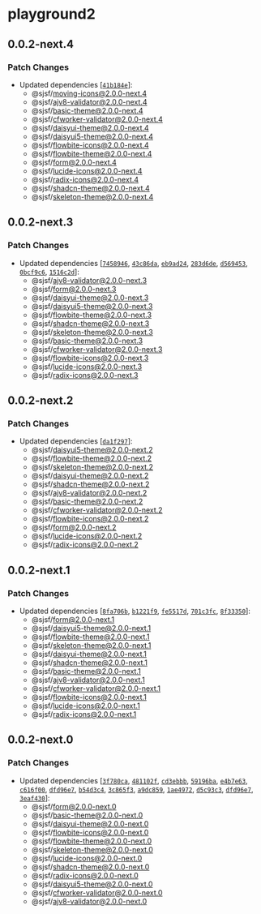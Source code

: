 # playground2

## 0.0.2-next.4

### Patch Changes

- Updated dependencies [[`41b184e`](https://github.com/x0k/svelte-jsonschema-form/commit/41b184e3a3836a2315f94d1327d8bd97318ceef4)]:
  - @sjsf/moving-icons@2.0.0-next.4
  - @sjsf/ajv8-validator@2.0.0-next.4
  - @sjsf/basic-theme@2.0.0-next.4
  - @sjsf/cfworker-validator@2.0.0-next.4
  - @sjsf/daisyui-theme@2.0.0-next.4
  - @sjsf/daisyui5-theme@2.0.0-next.4
  - @sjsf/flowbite-icons@2.0.0-next.4
  - @sjsf/flowbite-theme@2.0.0-next.4
  - @sjsf/form@2.0.0-next.4
  - @sjsf/lucide-icons@2.0.0-next.4
  - @sjsf/radix-icons@2.0.0-next.4
  - @sjsf/shadcn-theme@2.0.0-next.4
  - @sjsf/skeleton-theme@2.0.0-next.4

## 0.0.2-next.3

### Patch Changes

- Updated dependencies [[`7458946`](https://github.com/x0k/svelte-jsonschema-form/commit/745894612d726cd5ceb74640a19620361967aab3), [`43c86da`](https://github.com/x0k/svelte-jsonschema-form/commit/43c86da731ee53fbad8da451dcc4c534de39e881), [`eb9ad24`](https://github.com/x0k/svelte-jsonschema-form/commit/eb9ad249cec7ff3eb678203948b7e430771af958), [`283d6de`](https://github.com/x0k/svelte-jsonschema-form/commit/283d6de26b63bbf65ec5d2c2e3c73e42ac43b898), [`d569453`](https://github.com/x0k/svelte-jsonschema-form/commit/d569453b17f4187291dfb319b132dc00de7bf35a), [`0bcf9c6`](https://github.com/x0k/svelte-jsonschema-form/commit/0bcf9c674d9817f4665ef737284ac6e5514055f7), [`1516c2d`](https://github.com/x0k/svelte-jsonschema-form/commit/1516c2dde9256c87118db659d7dd904b370d65ec)]:
  - @sjsf/ajv8-validator@2.0.0-next.3
  - @sjsf/form@2.0.0-next.3
  - @sjsf/daisyui-theme@2.0.0-next.3
  - @sjsf/daisyui5-theme@2.0.0-next.3
  - @sjsf/flowbite-theme@2.0.0-next.3
  - @sjsf/shadcn-theme@2.0.0-next.3
  - @sjsf/skeleton-theme@2.0.0-next.3
  - @sjsf/basic-theme@2.0.0-next.3
  - @sjsf/cfworker-validator@2.0.0-next.3
  - @sjsf/flowbite-icons@2.0.0-next.3
  - @sjsf/lucide-icons@2.0.0-next.3
  - @sjsf/radix-icons@2.0.0-next.3

## 0.0.2-next.2

### Patch Changes

- Updated dependencies [[`da1f297`](https://github.com/x0k/svelte-jsonschema-form/commit/da1f297836a36b10abe499cfaf536b2a288a4edf)]:
  - @sjsf/daisyui5-theme@2.0.0-next.2
  - @sjsf/flowbite-theme@2.0.0-next.2
  - @sjsf/skeleton-theme@2.0.0-next.2
  - @sjsf/daisyui-theme@2.0.0-next.2
  - @sjsf/shadcn-theme@2.0.0-next.2
  - @sjsf/ajv8-validator@2.0.0-next.2
  - @sjsf/basic-theme@2.0.0-next.2
  - @sjsf/cfworker-validator@2.0.0-next.2
  - @sjsf/flowbite-icons@2.0.0-next.2
  - @sjsf/form@2.0.0-next.2
  - @sjsf/lucide-icons@2.0.0-next.2
  - @sjsf/radix-icons@2.0.0-next.2

## 0.0.2-next.1

### Patch Changes

- Updated dependencies [[`8fa706b`](https://github.com/x0k/svelte-jsonschema-form/commit/8fa706b7e69ec3cba54e689a536b1038ff8e5c83), [`b1221f9`](https://github.com/x0k/svelte-jsonschema-form/commit/b1221f9536dec48a26f8d93d4ded8cebe21faf5d), [`fe5517d`](https://github.com/x0k/svelte-jsonschema-form/commit/fe5517d3f62815887c0831f77dba9a9f65754794), [`701c3fc`](https://github.com/x0k/svelte-jsonschema-form/commit/701c3fc1e01e38c4c7168bdf0f0ab9b17be8cb50), [`8f33350`](https://github.com/x0k/svelte-jsonschema-form/commit/8f33350406c80deb6092f720da99f0045b34f5d7)]:
  - @sjsf/form@2.0.0-next.1
  - @sjsf/daisyui5-theme@2.0.0-next.1
  - @sjsf/flowbite-theme@2.0.0-next.1
  - @sjsf/skeleton-theme@2.0.0-next.1
  - @sjsf/daisyui-theme@2.0.0-next.1
  - @sjsf/shadcn-theme@2.0.0-next.1
  - @sjsf/basic-theme@2.0.0-next.1
  - @sjsf/ajv8-validator@2.0.0-next.1
  - @sjsf/cfworker-validator@2.0.0-next.1
  - @sjsf/flowbite-icons@2.0.0-next.1
  - @sjsf/lucide-icons@2.0.0-next.1
  - @sjsf/radix-icons@2.0.0-next.1

## 0.0.2-next.0

### Patch Changes

- Updated dependencies [[`3f780ca`](https://github.com/x0k/svelte-jsonschema-form/commit/3f780cab808f9316911d9b13b39b7ce159c8f234), [`481102f`](https://github.com/x0k/svelte-jsonschema-form/commit/481102fa6d4ba128d335de2716c56ce4fa2e58b3), [`cd3ebbb`](https://github.com/x0k/svelte-jsonschema-form/commit/cd3ebbb3a42ca7c730c1a0592a9325c41b3d2563), [`59196ba`](https://github.com/x0k/svelte-jsonschema-form/commit/59196ba2c479af7d3ff0cb3a8cded268811133e1), [`e4b7e63`](https://github.com/x0k/svelte-jsonschema-form/commit/e4b7e63a3b8ff17c658cf9659bdc58f2dd0f7d19), [`c616f00`](https://github.com/x0k/svelte-jsonschema-form/commit/c616f00b92f321c46e8c37d3eb52be51bb417a4d), [`dfd96e7`](https://github.com/x0k/svelte-jsonschema-form/commit/dfd96e75abd0c05ee246831e36e1fdd34957a166), [`b54d3c4`](https://github.com/x0k/svelte-jsonschema-form/commit/b54d3c42720fa5c55b5aa93aeb09602808da0a28), [`3c865f3`](https://github.com/x0k/svelte-jsonschema-form/commit/3c865f3fbd66d27ad35c6e7df89a9df439400288), [`a9dc859`](https://github.com/x0k/svelte-jsonschema-form/commit/a9dc8591f6e7cc240b947cded0dca2fd1280b622), [`1ae4972`](https://github.com/x0k/svelte-jsonschema-form/commit/1ae49721a3628c6777b772b6c167e9c8343ec1cc), [`d5c93c3`](https://github.com/x0k/svelte-jsonschema-form/commit/d5c93c32811cfb466a8b8c6849b3d215c403330b), [`dfd96e7`](https://github.com/x0k/svelte-jsonschema-form/commit/dfd96e75abd0c05ee246831e36e1fdd34957a166), [`3eaf430`](https://github.com/x0k/svelte-jsonschema-form/commit/3eaf430a9cf4161afafddae2a0ac9bcc05481e87)]:
  - @sjsf/form@2.0.0-next.0
  - @sjsf/basic-theme@2.0.0-next.0
  - @sjsf/daisyui-theme@2.0.0-next.0
  - @sjsf/flowbite-icons@2.0.0-next.0
  - @sjsf/flowbite-theme@2.0.0-next.0
  - @sjsf/skeleton-theme@2.0.0-next.0
  - @sjsf/lucide-icons@2.0.0-next.0
  - @sjsf/shadcn-theme@2.0.0-next.0
  - @sjsf/radix-icons@2.0.0-next.0
  - @sjsf/daisyui5-theme@2.0.0-next.0
  - @sjsf/cfworker-validator@2.0.0-next.0
  - @sjsf/ajv8-validator@2.0.0-next.0
